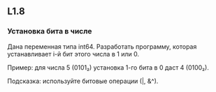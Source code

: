 ## L1.8
### Установка бита в числе
Дана переменная типа int64. Разработать программу, которая устанавливает i-й бит этого числа в 1 или 0.

Пример: для числа 5 (0101₂) установка 1-го бита в 0 даст 4 (0100₂).

Подсказка: используйте битовые операции (|, &^).
